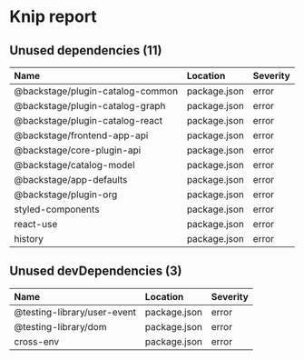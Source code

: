 # Knip report

## Unused dependencies (11)

| Name                             | Location     | Severity |
| :------------------------------- | :----------- | :------- |
| @backstage/plugin-catalog-common | package.json | error    |
| @backstage/plugin-catalog-graph  | package.json | error    |
| @backstage/plugin-catalog-react  | package.json | error    |
| @backstage/frontend-app-api      | package.json | error    |
| @backstage/core-plugin-api       | package.json | error    |
| @backstage/catalog-model         | package.json | error    |
| @backstage/app-defaults          | package.json | error    |
| @backstage/plugin-org            | package.json | error    |
| styled-components                | package.json | error    |
| react-use                        | package.json | error    |
| history                          | package.json | error    |

## Unused devDependencies (3)

| Name                        | Location     | Severity |
| :-------------------------- | :----------- | :------- |
| @testing-library/user-event | package.json | error    |
| @testing-library/dom        | package.json | error    |
| cross-env                   | package.json | error    |

